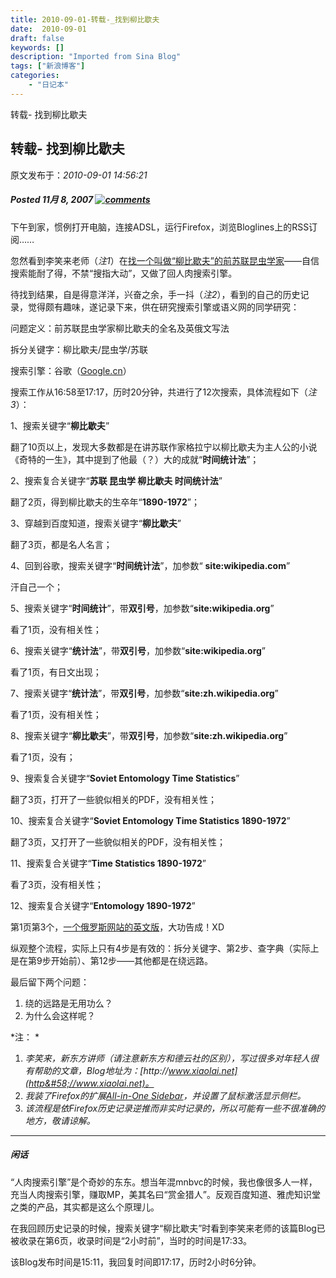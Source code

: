 ```yaml
---
title: 2010-09-01-转载-_找到柳比歇夫
date:  2010-09-01
draft: false
keywords: []
description: "Imported from Sina Blog"
tags: ["新浪博客"]
categories: 
    - "日记本"
---
```

转载- 找到柳比歇夫
## 转载- 找到柳比歇夫

 原文发布于：*2010-09-01 14:56:21*

##### Posted 11月 8, 2007 [![comments](http&#58;//www.elviscai.com/wp-content/themes/fresh-10/images/comments.gif)](http&#58;//www.elviscai.com/question/lyubishchev-found/#comments)

下午到家，惯例打开电脑，连接ADSL，运行Firefox，浏览Bloglines上的RSS订阅……

忽然看到李笑来老师（*注1*）在[找一个叫做“柳比歇夫”的前苏联昆虫学家](http&#58;//www.xiaolai.net/?p=570)——自信搜索能耐了得，不禁“搜指大动”，又做了回人肉搜索引擎。

待找到结果，自是得意洋洋，兴奋之余，手一抖（*注2*），看到的自己的历史记录，觉得颇有趣味，遂记录下来，供在研究搜索引擎或语义网的同学研究：

问题定义：前苏联昆虫学家柳比歇夫的全名及英俄文写法

拆分关键字：柳比歇夫/昆虫学/苏联

搜索引擎：谷歌（[Google.cn](http&#58;//www.google.cn/)）

搜索工作从16&#58;58至17&#58;17，历时20分钟，共进行了12次搜索，具体流程如下（*注3*）：

1、搜索关键字“**柳比歇夫**”

翻了10页以上，发现大多数都是在讲苏联作家格拉宁以柳比歇夫为主人公的小说《奇特的一生》，其中提到了他最（？）大的成就“**时间统计法**”；

2、搜索复合关键字“**苏联 昆虫学 柳比歇夫 时间统计法**”

翻了2页，得到柳比歇夫的生卒年“**1890-1972**”；

3、穿越到百度知道，搜索关键字“**柳比歇夫**”

翻了3页，都是名人名言；

4、回到谷歌，搜索关键字“**时间统计法**”，加参数“
**site&#58;wikipedia.com**”

汗自己一个；

5、搜索关键字“**时间统计**”，带**双引号**，加参数“**site&#58;wikipedia.org**”

看了1页，没有相关性；

6、搜索关键字“**统计法**”，带**双引号**，加参数“**site&#58;wikipedia.org**”

看了1页，有日文出现；

7、搜索关键字“**统计法**”，带**双引号**，加参数“**site&#58;zh.wikipedia.org**”

看了1页，没有相关性；

8、搜索关键字“**柳比歇夫**”，带**双引号**，加参数“**site&#58;zh.wikipedia.org**”

看了1页，没有；

9、搜索复合关键字“**Soviet Entomology Time
Statistics**”

翻了3页，打开了一些貌似相关的PDF，没有相关性；

10、搜索复合关键字“**Soviet Entomology Time Statistics
1890-1972**”

翻了3页，又打开了一些貌似相关的PDF，没有相关性；

11、搜索复合关键字“**Time Statistics 1890-1972**”

看了3页，没有相关性；

12、搜索复合关键字“**Entomology 1890-1972**”

第1页第3个，[一个俄罗斯网站的英文版](http&#58;//www.zin.ru/animalia/coleoptera/eng/lyubishc.htm)，大功告成！XD

纵观整个流程，实际上只有4步是有效的：拆分关键字、第2步、查字典（实际上是在第9步开始前）、第12步——其他都是在绕远路。

最后留下两个问题：

1. 绕的远路是无用功么？
2. 为什么会这样呢？

*注：
*

1. *李笑来，新东方讲师（请注意新东方和德云社的区别），写过很多对年轻人很有帮助的文章，Blog地址为：[http&#58;//www.xiaolai.net](http&#58;//www.xiaolai.net)。*
2. *我装了Firefox的扩展[All-in-One
Sidebar](http&#58;//addons.mozilla.org/firefox/1027)，并设置了鼠标激活显示侧栏。*
3. *该流程是依Firefox历史记录逆推而非实时记录的，所以可能有一些不很准确的地方，敬请谅解。*

---

##### 闲话

“人肉搜索引擎”是个奇妙的东东。想当年混mnbvc的时候，我也像很多人一样，充当人肉搜索引擎，赚取MP，美其名曰“赏金猎人”。反观百度知道、雅虎知识堂之类的产品，其实都是这么个原理儿。

在我回顾历史记录的时候，搜索关键字“柳比歇夫”时看到李笑来老师的该篇Blog已被收录在第6页，收录时间是“2小时前”，当时的时间是17&#58;33。

该Blog发布时间是15&#58;11，我回复时间即17&#58;17，历时2小时6分钟。



